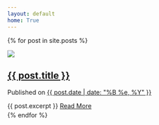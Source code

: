 ```yaml
---
layout: default
home: True
---
```


  {% for post in site.posts %}
    <article class="post pt-5 pb-5">
      <div class="row">
        <div class="col-lg-4 col-md-4 text-center">
          <img src="{{ site.baseurl }}/images/posts/{{ post.image }}" style="max-width:65%">
        </div>
        <div class="col-lg-8 col-md-8">
            <h1><a href="{{ site.baseurl }}{{ post.url }}">{{ post.title }}</a></h1>
            <p class="text-secondary">Published on <ins>{{ post.date | date: "%B %e, %Y" }}</ins></p>
              {{ post.excerpt }}
            <a class="btn btn-warning float-right" href="{{ site.baseurl }}{{ post.url }}">Read More</a>
        </div>
      </div>
    </article>
    <div class="bg-warning" style="height:4px"></div>
  {% endfor %}